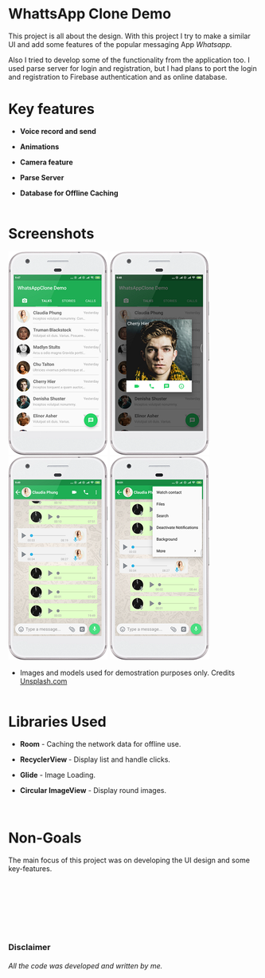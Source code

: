 # WhattsApp Clone Demo

This project is all about the design. With this project I try to make a similar UI and add some features of the popular messaging App *Whatsapp.*

Also I tried to develop some of the functionality from the application too.
I used parse server for login and registration, but I had plans to port the login and registration to Firebase authentication and as online database.

# Key features
* <p><b>Voice record and send</b>
* <p><b>Animations</b>
* <p><b>Camera feature</b>
* <p><b>Parse Server</b>
* <p><b>Database for Offline Caching</b>
  <br>
  <br>
  

# Screenshots

![Contact List](screenshots/screen1.png "Contact List")
![User dialog](screenshots/screen2.png "Contact List user Dialog")
![Chat screen](screenshots/screen3.png "List of blog posts")
![Chat Menu](screenshots/screen4.png "List of Blog Posts with the filter option")

* Images and models used for demostration purposes only. Credits [Unsplash.com](https://unsplash.com/) 
  <br>
  <br>
  
# Libraries Used
 * <p><b>Room</b> - Caching the network data for offline use.</p> 
 * <p><b>RecyclerView </b> - Display list and handle clicks.</p>
 * <p><b>Glide</b> - Image Loading.</p>
 * <p><b>Circular ImageView</b> - Display round images.</p> 
  <br>
  
# Non-Goals
  <p>The main focus of this project was on developing the UI design and some key-features.</p>
  <p></p>
  <br>
  <br>
  <br>
  <br>
  <br>
  <br>

### Disclaimer
###### All the code was developed and written by me.
